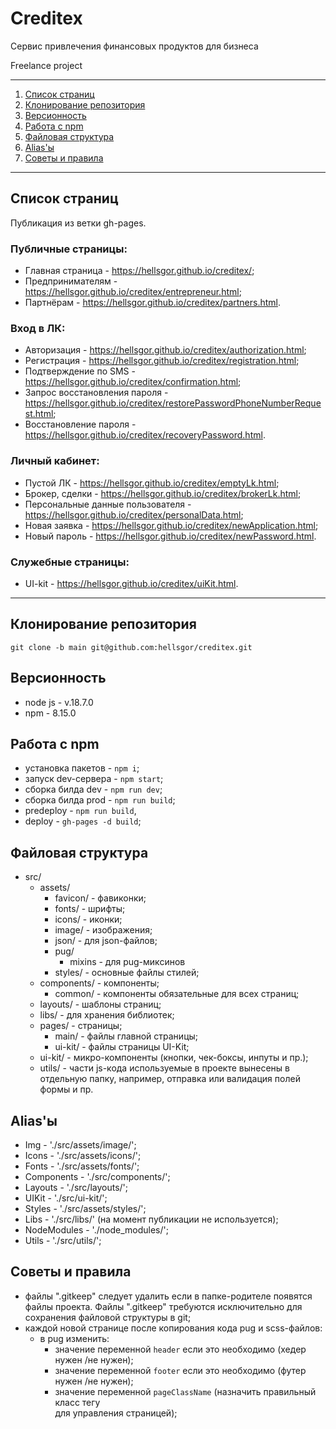 # Creditex

Сервис привлечения финансовых продуктов для бизнеса

Freelance project

---

1. [Список страниц](#a-page-list-список-страниц-a)
2. [Клонирование репозитория](#a-namerepo-clone-клонирование-репозитория-a)
3. [Версионность](#a-nameversions-версионность-a)
4. [Работа с npm](#a-namenpmcommands-работа-с-npm-a)
5. [Файловая структура](#a-namefile-structure-файловая-структура-a)
6. [Alias'ы](#a-namealias-aliasы-a)
7. [Советы и правила](#a-nametips-and-rules-советы-и-правила-a)

---

## <a name='page-list'>Список страниц</a>

Публикация из ветки gh-pages.

### Публичные страницы:

* Главная страница - https://hellsgor.github.io/creditex/;
* Предпринимателям - https://hellsgor.github.io/creditex/entrepreneur.html;
* Партнёрам - https://hellsgor.github.io/creditex/partners.html.

### Вход в ЛК:

* Авторизация - https://hellsgor.github.io/creditex/authorization.html;
* Регистрация - https://hellsgor.github.io/creditex/registration.html;
* Подтверждение по SMS - https://hellsgor.github.io/creditex/confirmation.html;
* Запрос восстановления
  пароля - https://hellsgor.github.io/creditex/restorePasswordPhoneNumberRequest.html;
* Восстановление
  пароля - https://hellsgor.github.io/creditex/recoveryPassword.html.

### Личный кабинет:

* Пустой ЛК - https://hellsgor.github.io/creditex/emptyLk.html;
* Брокер, сделки - https://hellsgor.github.io/creditex/brokerLk.html;
* Персональные данные
  пользователя - https://hellsgor.github.io/creditex/personalData.html;
* Новая заявка - https://hellsgor.github.io/creditex/newApplication.html;
* Новый пароль - https://hellsgor.github.io/creditex/newPassword.html.

### Служебные страницы:

* UI-kit - https://hellsgor.github.io/creditex/uiKit.html.

---

## <a name='repo-clone'>Клонирование репозитория</a>

    git clone -b main git@github.com:hellsgor/creditex.git

## <a name='versions'>Версионность</a>

- node js - v.18.7.0
- npm - 8.15.0

## <a name='npmcommands'>Работа с npm</a>

- установка пакетов - `npm i`;
- запуск dev-сервера - `npm start`;
- сборка билда dev - `npm run dev`;
- сборка билда prod - `npm run build`;
- predeploy - `npm run build`,
- deploy - `gh-pages -d build`;

## <a name='file-structure'>Файловая структура</a>

- src/
  - assets/
    - favicon/ - фавиконки;
    - fonts/ - шрифты;
    - icons/ - иконки;
    - image/ - изображения;
    - json/ - для json-файлов;
    - pug/
      - mixins - для pug-миксинов
    - styles/ - основные файлы стилей;
  - components/ - компоненты;
    - common/ - компоненты обязательные для всех страниц;
  - layouts/ - шаблоны страниц;
  - libs/ - для хранения библиотек;
  - pages/ - страницы;
    - main/ - файлы главной страницы;
    - ui-kit/ - файлы страницы UI-Kit;
  - ui-kit/ - микро-компоненты (кнопки, чек-боксы, инпуты и пр.);
  - utils/ - части js-кода используемые в проекте вынесены в отдельную папку,
    например, отправка или валидация полей формы и пр.

## <a name='alias'>Alias'ы</a>

- Img - './src/assets/image/';
- Icons - './src/assets/icons/';
- Fonts - './src/assets/fonts/';
- Components - './src/components/';
- Layouts - './src/layouts/';
- UIKit - './src/ui-kit/';
- Styles - './src/assets/styles/';
- Libs - './src/libs/' (на момент публикации не используется);
- NodeModules - './node_modules/';
- Utils - './src/utils/';

## <a name='tips-and-rules'>Советы и правила</a>

- файлы ".gitkeep" следует удалить если в папке-родителе появятся файлы проекта.
  Файлы ".gitkeep" требуются исключительно для сохранения файловой структуры в
  git;
- каждой новой странице после копирования кода pug и scss-файлов:
  - в pug изменить:
    - значение переменной `header` если это необходимо (хедер нужен /не нужен);
    - значение переменной `footer` если это необходимо (футер нужен /не нужен);
    - значение переменной `pageClassName` (назначить правильный класс
      тегу <main> для управления страницей);
